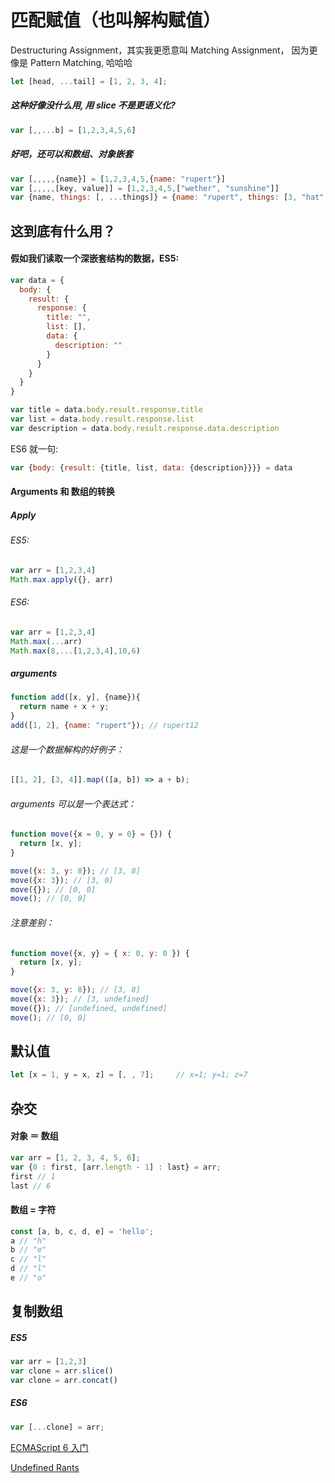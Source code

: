# 匹配赋值（也叫解构赋值）
Destructuring Assignment，其实我更愿意叫 Matching Assignment， 因为更像是 Pattern Matching, 哈哈哈


```js
let [head, ...tail] = [1, 2, 3, 4];
```

##### 这种好像没什么用, 用 slice 不是更语义化?
```js
var [,,...b] = [1,2,3,4,5,6]
```

##### 好吧，还可以和数组、对象嵌套
```js
var [,,,,,{name}] = [1,2,3,4,5,{name: "rupert"}]
var [,,,,,[key, value]] = [1,2,3,4,5,["wether", "sunshine"]]
var {name, things: [, ...things]} = {name: "rupert", things: [3, "hat", "clothes", "pen"]}
```

## 这到底有什么用？

#### 假如我们读取一个深嵌套结构的数据，ES5:
```js
var data = {
  body: {
    result: {
      response: {
        title: "",
        list: [],
        data: {
          description: ""
        }
      }
    }
  }
}

var title = data.body.result.response.title
var list = data.body.result.response.list
var description = data.body.result.response.data.description
```
ES6 就一句:
```js
var {body: {result: {title, list, data: {description}}}} = data

```
#### Arguments 和 数组的转换

##### Apply
###### ES5:
```js
var arr = [1,2,3,4]
Math.max.apply({}, arr)
```
###### ES6:
```js
var arr = [1,2,3,4]
Math.max(...arr)
Math.max(8,...[1,2,3,4],10,6)
```
##### arguments

```js
function add([x, y], {name}){
  return name + x + y;
}
add([1, 2], {name: "rupert"}); // rupert12 
```

###### 这是一个数据解构的好例子：
```js
[[1, 2], [3, 4]].map(([a, b]) => a + b);
```
###### arguments 可以是一个表达式：
```js
function move({x = 0, y = 0} = {}) {
  return [x, y];
}

move({x: 3, y: 8}); // [3, 8]
move({x: 3}); // [3, 0]
move({}); // [0, 0]
move(); // [0, 0]
```
###### 注意差别：
```js
function move({x, y} = { x: 0, y: 0 }) {
  return [x, y];
}

move({x: 3, y: 8}); // [3, 8]
move({x: 3}); // [3, undefined]
move({}); // [undefined, undefined]
move(); // [0, 0]
```
## 默认值

```js
let [x = 1, y = x, z] = [, , 7];     // x=1; y=1; z=7
```

## 杂交

#### 对象 ＝ 数组
```js
var arr = [1, 2, 3, 4, 5, 6];
var {0 : first, [arr.length - 1] : last} = arr;
first // 1
last // 6
```

#### 数组 = 字符
```js
const [a, b, c, d, e] = 'hello';
a // "h"
b // "e"
c // "l"
d // "l"
e // "o"
```

## 复制数组
##### ES5
```js
var arr = [1,2,3]
var clone = arr.slice()
var clone = arr.concat()
```

##### ES6
```js
var [...clone] = arr;
```

[ECMAScript 6 入门](http://es6.ruanyifeng.com/#docs/destructuring)

[Undefined Rants](http://yang-wei.github.io/blog/2016/01/15/javascript-destructuring-assignment-and-spread-operator/)
